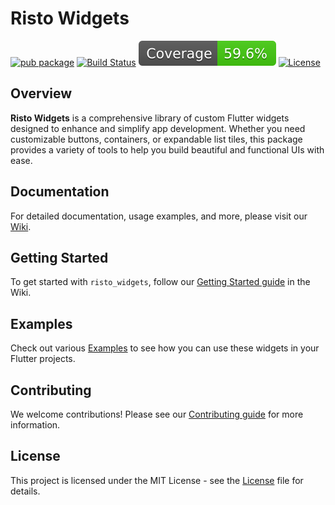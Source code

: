 # Risto Widgets

[![pub package](https://img.shields.io/pub/v/risto_widgets.svg)](https://pub.dev/packages/risto_widgets)
[![Build Status](https://img.shields.io/github/actions/workflow/status/frenkydema/risto_widgets/flutter.yml)](https://github.com/FrenkyDema/risto_widgets/actions/workflows/flutter.yml)
[![Coverage Status](https://github.com/FrenkyDema/risto_widgets/raw/gh-pages/coverage-badge.svg)](https://frenkydema.github.io/risto_widgets/)
[![License](https://img.shields.io/badge/license-MIT-blue.svg)](https://opensource.org/licenses/MIT)

## Overview

**Risto Widgets** is a comprehensive library of custom Flutter widgets designed to enhance and simplify app development. Whether you need customizable buttons, containers, or expandable list tiles, this package provides a variety of tools to help you build beautiful and functional UIs with ease.

## Documentation

For detailed documentation, usage examples, and more, please visit our [Wiki](https://github.com/FrenkyDema/risto_widgets/wiki).

## Getting Started

To get started with `risto_widgets`, follow our [Getting Started guide](https://github.com/FrenkyDema/risto_widgets/wiki/Getting-Started) in the Wiki.

## Examples

Check out various [Examples](https://github.com/FrenkyDema/risto_widgets/wiki/Examples) to see how you can use these widgets in your Flutter projects.

## Contributing

We welcome contributions! Please see our [Contributing guide](https://github.com/FrenkyDema/risto_widgets/blob/main/Contributing.md) for more information.

## License

This project is licensed under the MIT License - see the [License](https://github.com/FrenkyDema/risto_widgets/blob/main/License.md) file for details.
